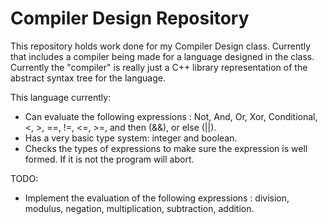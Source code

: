 # Compiler Design Repository
This repository holds work done for my Compiler Design class. Currently that includes a compiler being made for a language designed in the class. Currently the "compiler" is really just a C++ library representation of the abstract syntax tree for the language.

This language currently:
* Can evaluate the following expressions : Not, And, Or, Xor, Conditional, <, >, ==, !=, <=, >=, and then (&&), or else (||).
* Has a very basic type system: integer and boolean.
* Checks the types of expressions to make sure the expression is well formed. If it is not the program will abort.

TODO:
* Implement the evaluation of the following expressions : division, modulus, negation, multiplication, subtraction, addition.
